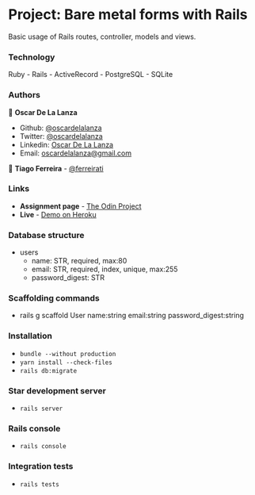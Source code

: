 # Project: Bare metal forms with Rails

Basic usage of Rails routes, controller, models and views.

### Technology

Ruby - Rails - ActiveRecord - PostgreSQL - SQLite 

### Authors

👤 **Oscar De La Lanza**

- Github: [@oscardelalanza](https://github.com/oscardelalanza)
- Twitter: [@oscardelalanza](https://twitter.com/oscardelalanza)
- Linkedin: [Oscar De La Lanza](https://linkedin.com/in/oscardelalanza)
- Email: [oscardelalanza@gmail.com](mailto:oscardelalanza@gmail.com)

👤 **Tiago Ferreira** - [@ferreirati](https://github.com/ferreirati)

### Links

- **Assignment page** - [The Odin Project](https://www.theodinproject.com/courses/ruby-on-rails/lessons/forms)
- **Live** - [Demo on Heroku](https://sleepy-caverns-46639.herokuapp.com/)

### Database structure
- users
  - name: STR, required, max:80
  - email: STR, required, index, unique, max:255
  - password_digest: STR

### Scaffolding commands
- rails g scaffold User name:string email:string password_digest:string

### Installation
- `bundle --without production`
- `yarn install --check-files`
- `rails db:migrate` 

### Star development server
- `rails server`

### Rails console
- `rails console`

### Integration tests
- `rails tests`
